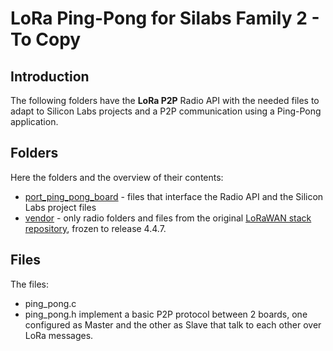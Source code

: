 
# LoRa Ping-Pong for Silabs Family 2 - To Copy

## Introduction

The following folders have the **LoRa P2P** Radio API with the needed files to adapt to Silicon Labs projects and a P2P communication using a Ping-Pong application.

## Folders

Here the folders and the overview of their contents:
-	[port_ping_pong_board](https://github.com/VermontRep/LoRa_Ping-Pong_Silabs/To_Copy/port_ping_pong_board) - files that interface the Radio API and the Silicon Labs project files
-	[vendor](https://github.com/VermontRep/LoRa_Ping-Pong_Silabs/To_Copy/vendor) - only radio folders and files from the original [LoRaWAN stack repository](https://github.com/Lora-net/LoRaMac-node/tree/master/src), frozen to release 4.4.7.

## Files

The files:
-	ping_pong.c
-	ping_pong.h
implement a basic P2P protocol between 2 boards, one configured as Master and the other as Slave that talk to each other over LoRa messages.